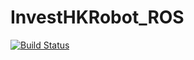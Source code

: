 # InvestHKRobot_ROS
[![Build Status](https://www.travis-ci.com/yytx0802/InvestHKRobot_ROS.svg?branch=main)](https://www.travis-ci.com/yytx0802/InvestHKRobot_ROS)
